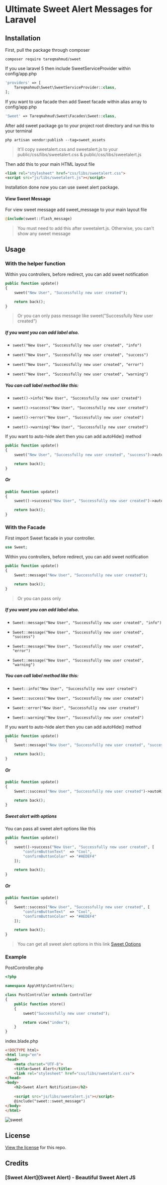 # Ultimate Sweet Alert Messages for Laravel

## Installation

First, pull the package through composer

```
composer require tareqmahmud/sweet
```

If you use laravel 5 then include SweetServiceProvider within config/app.php

```php
'providers' => [
    Tareqmahmud\Sweet\SweetServiceProvider::class,
];
```

If you want to use facade then add Sweet facade within alias array to config/app.php

```php
'Sweet' => Tareqmahmud\Sweet\Facades\Sweet::class,
```

After add sweet package go to your project root directory and run this to your terminal

```basic
php artisan vendor:publish --tag=sweet_assets
```

>   It'll copy sweetalert.css and sweetalert.js to your public/css/libs/sweetalert.css & public/css/libs/sweetalert.js

Then add this to your main HTML layout file

```html
<link rel="stylesheet" href="css/libs/sweetalert.css">
<script src="js/libs/sweetalert.js"></script>
```

Installation done now you can use sweet alert package.

#### View Sweet Message

For view sweet message add sweet_message to your main layout file

```php
@include(sweet::flash_message)
```

>   You must need to add this after sweetalert.js. Otherwise, you can't show any sweet message

## Usage

### With the helper function

Within you controllers, before redirect, you can add sweet notification

```php
public function update()
{
    sweet("New User", "Successfully new user created");

    return back();
}
```

>   Or you can only pass message like sweet("Successfully New user created")

##### If you want you can add label also.

-   ```sweet("New User", "Successfully new user created", "info")```


-   ```sweet("New User", "Successfully new user created", "success")```


-   ```sweet("New User", "Successfully new user created", "error")```


-   ```sweet("New User", "Successfully new user created", "warning")```

##### You can call label method like this:

-   ```sweet()->info("New User", "Successfully new user created")```


-   ```sweet()->success("New User", "Successfully new user created")```


-   ```sweet()->error("New User", "Successfully new user created")```


-   ```sweet()->warning("New User", "Successfully new user created")```

If you want to auto-hide alert then you can add autoHide() method

```php
public function update()
{
    sweet("New User", "Successfully new user created", "success")->autoHide();

    return back();
}
```

##### Or

```php
public function update()
{
    sweet()->success("New User", "Successfully new user created")->autoHide();

    return back();
}
```

### With the Facade

First import Sweet facade in your controller.

```php
use Sweet;
```

Within you controllers, before redirect, you can add sweet notification

```php
public function update()
{
    Sweet::message("New User", "Successfully new user created");

    return back();
}
```

>   Or you can pass only 

##### If you want you can add label also.

-   ```Sweet::message("New User", "Successfully new user created", "info")```


-   ```Sweet::message("New User", "Successfully new user created", "success")```


-   ```Sweet::message("New User", "Successfully new user created", "error")```


-   ```Sweet::message("New User", "Successfully new user created", "warning")```

##### You can call label method like this:

-   ```Sweet::info("New User", "Successfully new user created")```


-   ```Sweet::success("New User", "Successfully new user created")```


-   ```Sweet::error("New User", "Successfully new user created")```


-   ```Sweet::warning("New User", "Successfully new user created")```

If you want to auto-hide alert then you can add autoHide() method

```php
public function update()
{
    Sweet::message("New User", "Successfully new user created", "success")->autoHide();

    return back();
}
```

##### Or

```php
public function update()
{
    Sweet::success("New User", "Successfully new user created")->autoHide();

    return back();
}
```

##### Sweet alert with options

You can pass all sweet alert options like this

```php
public function update()
{
    sweet()->success("New User", "Successfully new user created", [
        "confirmButtonText"  => "Cool",
        "confirmButtonColor" => "#AEDEF4"
    ]);

    return back();
}
```

##### Or

```php
public function update()
{
    Sweet::success("New User", "Successfully new user created", [
        "confirmButtonText"  => "Cool",
        "confirmButtonColor" => "#AEDEF4"
    ]);

    return back();
}
```

>   You can get all sweet alert options in this link [Sweet Options](http://t4t5.github.io/sweetalert/)

### Example

PostController.php

```php
<?php

namespace App\Http\Controllers;

class PostController extends Controller
{
    public function store()
    {
    	sweet("Successfully new user created");

    	return view("index");
    }
}

```

index.blade.php

```html
<!DOCTYPE html>
<html lang="en">
<head>
	<meta charset="UTF-8">
	<title>Sweet Alert</title>
	<link rel="stylesheet" href="css/libs/sweetalert.css">
</head>
<body>
	<h2>Sweet Alert Notification</h2>
	
	<script src="js/libs/sweetalert.js"></script>
	@include("sweet::sweet_message")
</body>
</html>
```

![sweet](https://cloud.githubusercontent.com/assets/4035645/22215598/f6903920-e169-11e6-8a25-dedea4b942e8.png)


## License

[View the license](https://github.com/tareqmahmud/sweet/blob/master/LICENSE) for this repo.

## Credits

### [Sweet Alert](Sweet Alert) - Beautiful Sweet Alert JS
